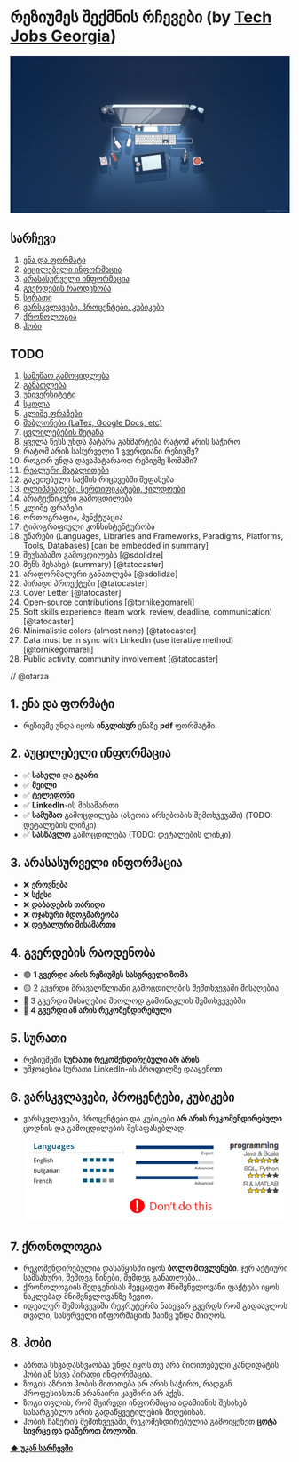 # რეზიუმეს შექმნის რჩევები (by [Tech Jobs Georgia](https://techjobs.ge))

![cover](images/cover.jpg)

## სარჩევი

  1. [ენა და ფორმატი](#1-ენა-და-ფორმატი)
  2. [აუცილებელი ინფორმაცია](#2-აუცილებელი-ინფორმაცია)
  3. [არასასურველი ინფორმაცია](#3-არასასურველი-ინფორმაცია)
  4. [გვერდების რაოდენობა](#4-გვერდების-რაოდენობა)
  5. [სურათი](#5-სურათი)
  6. [ვარსკვლავები, პროცენტები, კუბიკები](#6-ვარსკვლავები-პროცენტები-კუბიკები)
  7. [ქრონოლოგია](#7-ქრონოლოგია)
  8. [ჰობი](#8-ჰობი)

## TODO
  1. [სამუშაო გამოციდლება](#სამუშაო-გამოციდლება)
  1. [განათლება](#განათლება)
  1. [უნივერსიტეტი](#უნივერსიტეტი)
  1. [სკოლა](#სკოლა)
  1. [კლიშე ფრაზები](#კლიშე-ფრაზები)
  1. [შაბლონები (LaTex, Google Docs, etc)](#შაბლონები)
  1. [ცვლილებების შეტანა](#ცვლილებების-შეტანა)
  1. ყველა წესს უნდა პატარა განმარტება რატომ არის საჭირო
  1. რატომ არის სასურველი 1 გვერდიანი რეზიუმე?
  1. როგორ უნდა დავაპატარაოთ რეზიუმე ზომაში?
  1. [რეალური მაგალითები](#რეალური-მაგალითები)
  1. გაკეთებული საქმის რიცხვებში შეფასება
  1. [ოლიმპიადები, სერთიფიკატები, ჯილდოები](#ოლიმპიადები-სერთიფიკატები-ჯილდოები)
  1. [არატექნიკური გამოცდილება](#არატექნიკური-გამოცდილება)
  1. კლიშე ფრაზები
  1. ორთოგრაფია, პუნქტუაცია
  1. ტიპოგრაფიული კონსისტენტურობა
  1. უნარები (Languages, Libraries and Frameworks, Paradigms, Platforms, Tools, Databases) [can be embedded in summary]
  1. შეუსაბამო გამოცდილება [@sdolidze]
  1. შენს შესახებ (summary) [@tatocaster]
  1. არაფორმალური განათლება [@sdolidze]
  1. პირადი პროექტები [@tatocaster]
  1. Cover Letter [@tatocaster]
  1. Open-source contributions [@tornikegomareli]
  1. Soft skills experience (team work, review, deadline, communication) [@tatocaster]
  1. Minimalistic colors (almost none) [@tatocaster]
  1. Data must be in sync with LinkedIn (use iterative method) [@tornikegomareli]
  1. Public activity, community involvement [@tatocaster]
  
  // @otarza

## 1. ენა და ფორმატი
  - რეზიუმე უნდა იყოს **ინგლისურ** ენაზე **pdf** ფორმატში.

## 2. აუცილებელი ინფორმაცია
  - ✅ **სახელი** და **გვარი**
  - ✅ **მეილი**
  - ✅ **ტელეფონი**
  - ✅ **LinkedIn**-ის მისამართი
  - ✅ **სამუშაო** გამოცდილება (ასეთის არსებობის შემთხვევაში) (TODO: დეტალების ლინკი)
  - ✅ **სასწავლო** გამოცდილება (TODO: დეტალების ლინკი)

## 3. არასასურველი ინფორმაცია
  - ❌ **ეროვნება**
  - ❌ **სქესი**
  - ❌ **დაბადების თარიღი** 
  - ❌ **ოჯახური მდოგმარეობა**
  - ❌ **დეტალური მისამართი**
 
## 4. გვერდების რაოდენობა
  - 🟢 **1 გვერდი არის რეზიუმეს სასურველი ზომა**
  - 🟡 2 გვერდი მრავალწლიანი გამოცდილების შემთხვევაში მისაღებია
  - 🤔 3 გვერდი მისაღებია მხოლოდ გამონაკლის შემთხვევებში
  - 🔴 **4 გვერდი ან არის რეკომენდირებული**

## 5. სურათი
  - რეზიუმეში **სურათი რეკომენდირებული არ არის**
  - უმჯობესია სურათი LinkedIn-ის პროფილზე დააყენოთ
  
## 6. ვარსკვლავები, პროცენტები, კუბიკები
  - ვარსკვლავები, პროცენტები და კუბიკები **არ არის რეკომენდირებული** ცოდნის და გამოცდილების შესაფასებლად.
  ![stars](images/scale.png)

## 7. ქრონოლოგია
  - რეკომენდირებულია დასაწყისში იყოს **ბოლო მოვლენები**. ჯერ აქტიური სამსახური, შემდეგ წინები, შემდეგ განათლება...
  - ქრონოლოგიის შედგენისას შეეცადეთ მნიშვნელოვანი ფაქტები იყოს ნაკლებად მნიშვნელოვანზე ზევით.
  - იდეალურ შემთხვევაში რეკრუტერმა ნახევარ გვერდს რომ გადაავლოს თვალი, სასურველი ინფორმაციის მაინც უნდა მიიღოს.  

## 8. ჰობი
  - აზრთა სხვადასხვაობაა უნდა იყოს თუ არა მითითებული კანდიდატის ჰობი ან სხვა პირადი ინფორმაცია.
  - ზოგის აზრით ჰობის მითითება არ არის საჭირო, რადგან პროფესიასთან არანაირი კავშირი არ აქვს.
  - ზოგი თვლის, რომ მცირედი ინფორმაცია ადამიანის შესახებ სასარგებლო არის გადაწყვეტილების მიღებისას.
  - ჰობის ჩაწერის შემთხვევაში, რეკომენდირებულია გამოიყენეთ **ცოტა სივრცე და დაწეროთ ბოლოში**.

**[⬆ უკან სარჩევში](#სარჩევი)**
